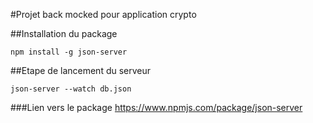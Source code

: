 #Projet back mocked pour application crypto

##Installation du package
```angular2html
npm install -g json-server
```

##Etape de lancement du serveur
```angular2html
json-server --watch db.json
```

###Lien vers le package
https://www.npmjs.com/package/json-server
